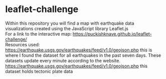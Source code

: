 # leaflet-challenge
Within this repository you will find a map with earthquake data visualizations created using the JavaScript library Leaflet.js  
For a link to the interactive map: https://puckishknave.github.io/leaflet-challenge/  
Resources used: https://earthquake.usgs.gov/earthquakes/feed/v1.0/geojson.php this is where I found the dataset for all earthquakes in the past seven days. These datasets update every minute according to the website.  
https://earthquake.usgs.gov/earthquakes/feed/v1.0/geojson.php this dataset holds tectonic plate data
